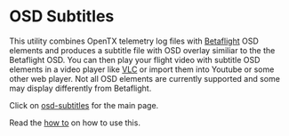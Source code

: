 # OSD Subtitles

This utility combines OpenTX telemetry log files with [Betaflight] OSD elements and produces a subtitle file with OSD overlay similiar to the the Betaflight OSD. You can then play your flight video with subtitle OSD elements in a video player like [VLC] or import them into Youtube or some other web player. Not all OSD elements are currently supported and some may display differently from Betaflight.

Click on [osd-subtitles] for the main page.

Read the [how to](howto.md) on how to use this.

[osd-subtitles]: https://github.com/kristjanbjarni/osd-subtitles/
[Betaflight]: https://betaflight.com/
[VLC]: https://www.videolan.org
